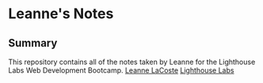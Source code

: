# Leanne's Notes
## Summary
This repository contains all of the notes taken by Leanne for the Lighthouse Labs Web Development Bootcamp.
[Leanne LaCoste](https://github.com/LeanneMiranda)
[Lighthouse Labs](https://www.lighthouselabs.ca/)
